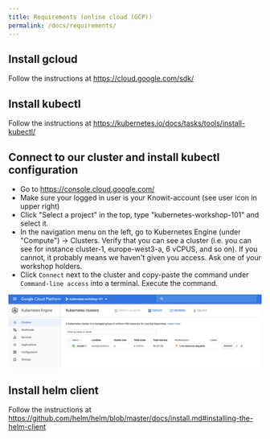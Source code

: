 ```yaml
---
title: Requirements (online cloud (GCP))
permalink: /docs/requirements/
---
```


## Install gcloud

Follow the instructions at https://cloud.google.com/sdk/

## Install kubectl

Follow the instructions at https://kubernetes.io/docs/tasks/tools/install-kubectl/

## Connect to our cluster and install kubectl configuration

* Go to https://console.cloud.google.com/
* Make sure your logged in user is your Knowit-account (see user icon in upper right)
* Click "Select a project" in the top, type "kubernetes-workshop-101" and select it.
* In the navigation menu on the left, go to Kubernetes Engine (under "Compute") -> Clusters. Verify that you
can see a cluster (i.e. you can see for instance cluster-1, europe-west3-a, 6 vCPUS, and so on). If you
cannot, it probably means we haven't given you access. Ask one of your workshop holders.
* Click `Connect` next to the cluster and copy-paste the command under `Command-line access` into a terminal. Execute the command.

![google cloud project screenshot](../../assets/img/gcloud-project.png)

## Install helm client

Follow the instructions at https://github.com/helm/helm/blob/master/docs/install.md#installing-the-helm-client
